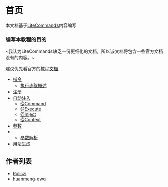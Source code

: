 # 首页

本文档基于[LiteCommands](https://github.com/Rollczi/LiteCommands)内容编写

### 编写本教程的目的
~我认为LiteCommands缺乏一份更细化的文档，所以该文档将包含一些官方文档没有的内容。~

建议优先看官方的[教程文档](https://docs.rollczi.dev/documentation/litecommands/what-is-litecommands.html)

* [指令](/command/)
  * [执行步骤概述](/command/steps)
* [注册](/register/)
* [自动注入](/inject/)
  * [@Command](/command/)
  * [@Execute](/inject/execute)
  * [@Inject](/inject/inject)
  * [@Context](/inject/context)
* [参数](/argument/)
* * [参数解析](/parser/)
* [用法生成](/invalidusage/)


## 作者列表
- [Rollczi](https://github.com/Rollczi)
- [huanmeng-qwq](https://github.com/huanmeng-qwq)
